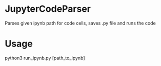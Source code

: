 # JupyterCodeParser

Parses given ipynb path for code cells, saves .py file and runs the code

# Usage 

python3 run_ipynb.py [path_to_ipynb]

